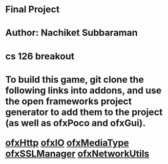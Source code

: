 # Final Project
<h1> Author: Nachiket Subbaraman <h1>
<h1> cs 126 breakout <h1>
To build this game, git clone the following links into addons, and use the open frameworks project generator 
to add them to the project (as well as ofxPoco and ofxGui). 

[ofxHttp](https://github.com/bakercp/ofxHTTP)
[ofxIO](https://github.com/bakercp/ofxIO)
[ofxMediaType](https://github.com/bakercp/ofxMediaType)
[ofxSSLManager](https://github.com/bakercp/ofxSSLManager)
[ofxNetworkUtils](https://github.com/bakercp/ofxNetworkUtils)
